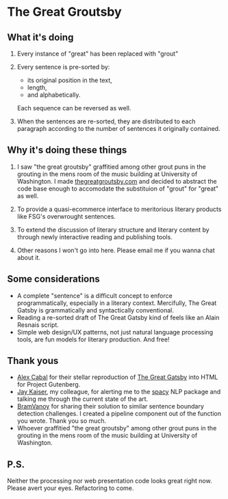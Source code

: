 # The Great Groutsby   
## What it's doing

1. Every instance of "great" has been replaced with "grout"

2. Every sentence is pre-sorted by: 
    - its original position in the text, 
    - length, 
    - and alphabetically. 
    
    Each sequence can be reversed as well.

3. When the sentences are re-sorted, they are distributed to each paragraph according to the number of sentences it originally contained.

## Why it's doing these things
1. I saw "the great groutsby" graffitied among other grout puns in the grouting in the mens room of the music building at University of Washington. 
I made [thegreatgroutsby.com](https://thegreatgroutsby.com/) and decided to abstract the code base enough to accomodate the substituion of "grout" for "great" as well.

2. To provide a quasi-ecommerce interface to meritorious literary products like FSG's overwrought sentences. 

3. To extend the discussion of literary structure and literary content by through newly interactive reading and publishing tools.

4. Other reasons I won't go into here. Please email me if you wanna chat about it.

## Some considerations
-  A complete "sentence" is a difficult concept to enforce programmatically, especially in a literary context. Mercifully, The Great Gatsby is grammatically and syntactically conventional.
- Reading a re-sorted draft of The Great Gatsby kind of feels like an Alain Resnais script.
- Simple web design/UX patterns, not just natural language processing tools, are fun models for literary production. And free!

## Thank yous
- [Alex Cabal](https://github.com/acabal) for their stellar reproduction of [The Great Gatsby](https://www.gutenberg.org/files/64317/64317-h/64317-h.htm) into HTML for Project Gutenberg.
- [Jay Kaiser](https://github.com/jayckaiser), my colleague, for alerting me to the [spacy](https://spacy.io/) NLP package and talking me through the current state of the art.
- [BramVanoy](https://github.com/BramVanroy) for sharing their solution to similar sentence boundary detection challenges. I created a pipeline component out of the function you wrote. Thank you so much.
- Whoever graffitied "the great groutsby" among other grout puns in the grouting in the mens room of the music building at University of Washington.

## P.S.
Neither the processing nor web presentation code looks great right now. Please avert your eyes. Refactoring to come.
